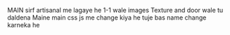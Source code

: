 MAIN
sirf artisanal me lagaye he 1-1 wale images
Texture and door wale tu daldena
Maine main css js me change kiya he tuje bas name change karneka he 
